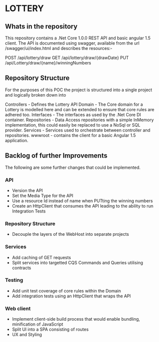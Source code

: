 # LOTTERY
## Whats in the repository
This repository contains a .Net Core 1.0.0 REST API and basic angular 1.5 client.  The API is documented using swagger, available from the url /swagger/ui/index.html 
and describes the resources:-

POST /api/lottery/draw
GET /api/lottery/draw/{drawDate}
PUT /api/Lottery/draw/{name}/winningNumbers

## Repository Structure
For the purposes of this POC the project is structured into a single project and logically broken down into

Controllers - Defines the Lottery API
Domain - The Core domain for a Lottery is modelled here and can be extended to ensure that core rules are adhered too.
Interfaces - The interfaces as used by the .Net Core DI container. 
Repositories - Data Access repositories with a simple InMemory implementation, this could easily be replaced to use a NoSql or SQL provider. 
Services - Services used to orchestrate between controller and repositories.
wwwroot - contains the client for a basic Angular 1.5 application.

## Backlog of further Improvements
The following are some further changes that could be implemented.

### API
- Version the API
- Set the Media Type for the API
- Use a resource Id instead of name when PUTting the winning numbers
- Create an HttpClient that consumes the API leading to the ability to run Integration Tests

### Repository Structure
- Decouple the layers of the WebHost into separate projects

### Services
- Add caching of GET requests
- Split services into targetted CQS Commands and Queries utilising contracts


### Testing
- Add unit test coverage of core rules within the Domain
- Add integration tests using an HttpClient that wraps the API

### Web client
- Implement client-side build process that would enable bundling, minification of JavaScript
- Split UI into a SPA consisting of routes
- UX and Styling






 
